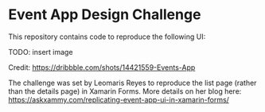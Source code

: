 # Event App Design Challenge

This repository contains code to reproduce the following UI:

TODO: insert image

Credit: https://dribbble.com/shots/14421559-Events-App

The challenge was set by Leomaris Reyes to reproduce the list page (rather than the details page) in Xamarin Forms. More details on her blog here: https://askxammy.com/replicating-event-app-ui-in-xamarin-forms/
